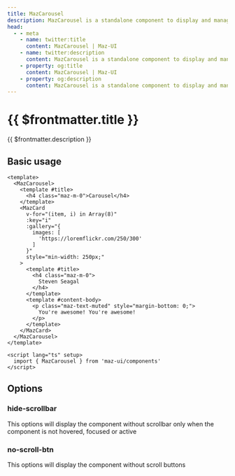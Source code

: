 ```yaml
---
title: MazCarousel
description: MazCarousel is a standalone component to display and manage items in a row
head:
  - - meta
    - name: twitter:title
      content: MazCarousel | Maz-UI
    - name: twitter:description
      content: MazCarousel is a standalone component to display and manage items in a row
    - property: og:title
      content: MazCarousel | Maz-UI
    - property: og:description
      content: MazCarousel is a standalone component to display and manage items in a row
---
```


# {{ $frontmatter.title }}

{{ $frontmatter.description }}

<!--@include: ./../.vitepress/mixins/getting-started.md-->

## Basic usage

<MazCarousel>
  <template #title>
    <h4 class="maz-m-0">Carousel</h4>
  </template>
  <MazCard
    v-for="(item, i) in Array(8)"
    :key="i"
    :gallery="{
      images: [
        'https://loremflickr.com/250/300'
      ]
    }"
    style="min-width: 250px;"
  >
    <template #content-title>
      <h4 class="maz-m-0">
        Steven Seagal
      </h4>
    </template>
    <template #content-body>
      <p class="maz-text-muted" style="margin-bottom: 0;">
        You're awesome! You're awesome!
      </p>
    </template>
  </MazCard>
</MazCarousel>

```vue
<template>
  <MazCarousel>
    <template #title>
      <h4 class="maz-m-0">Carousel</h4>
    </template>
    <MazCard
      v-for="(item, i) in Array(8)"
      :key="i"
      :gallery="{
        images: [
          'https://loremflickr.com/250/300'
        ]
      }"
      style="min-width: 250px;"
    >
      <template #title>
        <h4 class="maz-m-0">
          Steven Seagal
        </h4>
      </template>
      <template #content-body>
        <p class="maz-text-muted" style="margin-bottom: 0;">
          You're awesome! You're awesome!
        </p>
      </template>
    </MazCard>
  </MazCarousel>
</template>

<script lang="ts" setup>
  import { MazCarousel } from 'maz-ui/components'
</script>
```

## Options

### hide-scrollbar

This options will display the component without scrollbar only when the component is not hovered, focused or active

<MazCarousel hide-scrollbar>
    <template #title>
      <h4 class="maz-m-0">Carousel</h4>
    </template>
    <MazCard
      v-for="(item, i) in Array(8)"
      :key="i"
      :gallery="{
        images: [
          'https://loremflickr.com/250/300'
        ]
      }"
      style="min-width: 250px;"
    >
      <template #content-title>
        <h4 class="maz-m-0">
          Steven Seagal
        </h4>
      </template>
      <template #content-body>
        <p class="maz-text-muted" style="margin-bottom: 0;">
          You're awesome! You're awesome!
        </p>
      </template>
    </MazCard>
  </MazCarousel>

### no-scroll-btn

This options will display the component without scroll buttons

<!--@include: ./../.vitepress/generated-docs/maz-carousel.doc.md-->
